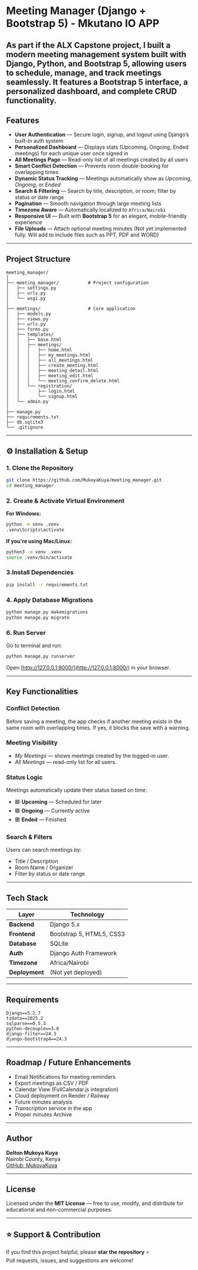 # Meeting Manager (Django + Bootstrap 5) - Mkutano IO APP

As part if the ALX Capstone project, I built a modern meeting management system built with **Django**, **Python**, and **Bootstrap 5**, allowing users to **schedule, manage, and track meetings** seamlessly.  It features a **Bootstrap 5 interface**, a personalized dashboard, and complete **CRUD functionality**.  
---

## Features

- **User Authentication** — Secure login, signup, and logout using Django’s built-in auth system  
- **Personalized Dashboard** — Displays stats (Upcoming, Ongoing, Ended meetings) for each unique user once signed in  
- **All Meetings Page** — Read-only list of all meetings created by all users   
- **Smart Conflict Detection** — Prevents room double-booking for overlapping times  
- **Dynamic Status Tracking** — Meetings automatically show as *Upcoming*, *Ongoing*, or *Ended*  
- **Search & Filtering** — Search by title, description, or room; filter by status or date range  
- **Pagination** — Smooth navigation through large meeting lists  
- **Timezone Aware** — Automatically localized to `Africa/Nairobi`  
- **Responsive UI** — Built with **Bootstrap 5** for an elegant, mobile-friendly experience  
- **File Uploads** — Attach optional meeting minutes (Not yet implemented fully. Will add to include files such as PPT, PDF and WORD)  

---

## Project Structure

```
meeting_manager/
│
├── meeting_manager/           # Project configuration
│   ├── settings.py
│   ├── urls.py
│   └── wsgi.py
│
├── meetings/                  # Core application
│   ├── models.py
│   ├── views.py
│   ├── urls.py
│   ├── forms.py
│   ├── templates/
│   │   ├── base.html
│   │   ├── meetings/
│   │   │   ├── home.html
│   │   │   ├── my_meetings.html
│   │   │   ├── all_meetings.html
│   │   │   ├── create_meeting.html
│   │   │   ├── meeting_detail.html
│   │   │   ├── meeting_edit.html
│   │   │   └── meeting_confirm_delete.html
│   │   └── registration/
│   │       ├── login.html
│   │       └── signup.html
│   └── admin.py
│
├── manage.py
├── requirements.txt
├── db.sqlite3
└── .gitignore
```

---

## ⚙️ Installation & Setup

### 1. Clone the Repository
```bash
git clone https://github.com/MukoyaKuya/meeting_manager.git
cd meeting_manager
```

### 2. Create & Activate Virtual Environment

**For Windows:**
```bash
python -m venv .venv
.venv\Scripts\activate
```

**If you're using Mac/Linux:**
```bash
python3 -m venv .venv
source .venv/bin/activate
```

### 3.Install Dependencies
```bash
pip install -r requirements.txt
```

### 4. Apply Database Migrations
```bash
python manage.py makemigrations
python manage.py migrate
```

### 6. Run Server
Go to terminal and run:
```bash
python manage.py runserver
```

Open [http://127.0.0.1:8000/](http://127.0.0.1:8000/) in your browser.

---

## Key Functionalities

### Conflict Detection
Before saving a meeting, the app checks if another meeting exists in the same room with overlapping times. If yes, it blocks the save with a warning.

### Meeting Visibility
- *My Meetings* — shows meetings created by the logged-in user.  
- *All Meetings* — read-only list for all users.

### Status Logic
Meetings automatically update their status based on time:
- 🟦 **Upcoming** — Scheduled for later  
- 🟩 **Ongoing** — Currently active  
- 🟥 **Ended** — Finished

### Search & Filters
Users can search meetings by:
- Title / Description  
- Room Name / Organizer  
- Filter by status or date range

---

## Tech Stack

| Layer | Technology |
|-------|-------------|
| **Backend** | Django 5.x |
| **Frontend** | Bootstrap 5, HTML5, CSS3 |
| **Database** | SQLite |
| **Auth** | Django Auth Framework |
| **Timezone** | Africa/Nairobi |
| **Deployment** |(Not yet deployed)|

---

## Requirements

```
Django==5.2.7
tzdata==2025.2
sqlparse==0.5.3
python-decouple==3.8
django-filter==24.3
django-bootstrap4==24.3
```

---

## Roadmap / Future Enhancements

- Email Notifications for meeting reminders  
- Export meetings as CSV / PDF  
- Calendar View (FullCalendar.js integration)  
- Cloud deployment on Render / Railway  
- Future minutes analysis
- Transcription service in the app
- Proper minutes Archive

---

## Author

**Delton Mukoya Kuya**  
Nairobi County, Kenya  
[GitHub: MukoyaKuya](https://github.com/MukoyaKuya)

---

## License
Licensed under the **MIT License** — free to use, modify, and distribute for educational and non-commercial purposes.

---

## ⭐ Support & Contribution
If you find this project helpful, please **star the repository** ⭐  
Pull requests, issues, and suggestions are welcome!

